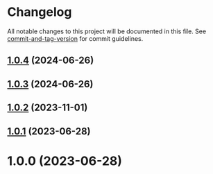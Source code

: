 # Changelog

All notable changes to this project will be documented in this file. See [commit-and-tag-version](https://github.com/absolute-version/commit-and-tag-version) for commit guidelines.

## [1.0.4](https://github.com/dmnsgn/rollup-plugin-commonjs-named-exports/compare/v1.0.3...v1.0.4) (2024-06-26)



## [1.0.3](https://github.com/dmnsgn/rollup-plugin-commonjs-named-exports/compare/v1.0.2...v1.0.3) (2024-06-26)



## [1.0.2](https://github.com/dmnsgn/rollup-plugin-commonjs-named-exports/compare/v1.0.1...v1.0.2) (2023-11-01)



## [1.0.1](https://github.com/dmnsgn/rollup-plugin-commonjs-named-exports/compare/v1.0.0...v1.0.1) (2023-06-28)



# 1.0.0 (2023-06-28)
